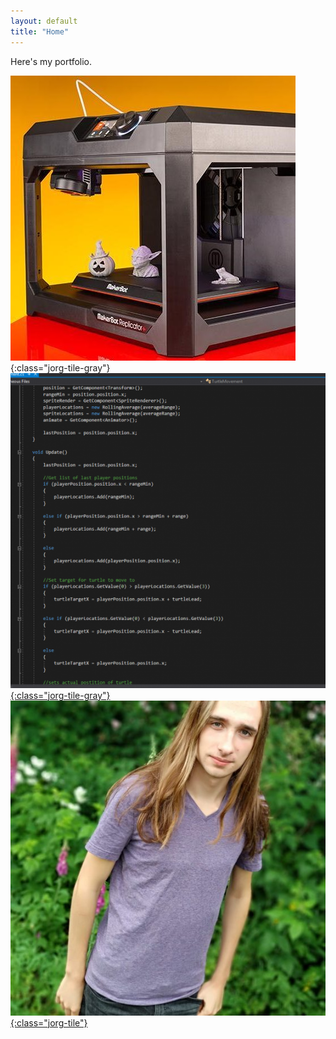 ```yaml
---
layout: default
title: "Home"
---
```


Here's my portfolio.

![this is a 3D printer](images/3dprinter.jpg "3dprinter"){:class="jorg-tile-gray"} [![this is code](images/code.png "code"){:class="jorg-tile-gray"}](code.html) [![this is me](images/jorg.jpg "jorg"){:class="jorg-tile"}](about.html)
